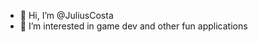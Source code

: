 - 👋 Hi, I’m @JuliusCosta
- 👀 I’m interested in game dev and other fun applications

<!---
JuliusCosta/JuliusCosta is a ✨ special ✨ repository because its `README.md` (this file) appears on your GitHub profile.
You can click the Preview link to take a look at your changes.
--->
